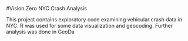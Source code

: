 #Vision Zero NYC Crash Analysis

This project contains exploratory code examining vehicular crash data in NYC. 
R was used for some data visualization and geocoding. Further analysis was done in GeoDa 
